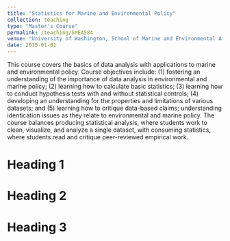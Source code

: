 ```yaml
---
title: "Statistics for Marine and Environmental Policy"
collection: teaching
type: "Master's Course"
permalink: /teaching/SMEA584
venue: "University of Washington, School of Marine and Environmental Affairs"
date: 2015-01-01
---
```


This course covers the basics of data analysis with applications to marine and environmental policy. Course objectives include: (1) fostering an understanding of the importance of data analysis in environmental and marine policy; (2) learning how to calculate basic statistics; (3) learning how to conduct hypothesis tests with and without statistical controls; (4) developing an understanding for the properties and limitations of various datasets; and (5) learning how to critique data-based claims; understanding identication issues as they relate to environmental and marine policy. The course balances producing statistical analysis, where students work to clean, visualize, and analyze a single dataset, with consuming statistics, where students read and critique peer-reviewed empirical work.

Heading 1
======

Heading 2
======

Heading 3
======
